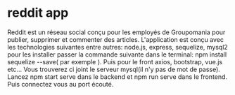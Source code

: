 # reddit app
Reddit est un réseau social conçu pour les employés de Groupomania pour publier, supprimer et commenter des articles. 
L'application est conçu avec les technologies suivantes entre autres: 
node.js, express, sequelize, mysql2 
pour les installer passer la commande suivante dans le terminal: npm install sequelize --save( par exemple ). Puis pour le front axios, bootstrap, vue.js etc...
Vous trouverez ci joint le serveur mysql(il n'y pas de mot de passe).
Lancez npm start serve dans le backend et npm run serve dans le frontend. Puis connectez vous au port écouté.


